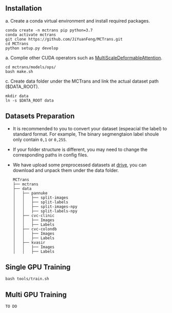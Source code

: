 ## Installation

a. Create a conda virtual environment and install required packages.

```shell
conda create -n mctrans pip python=3.7
conda activate mctrans
git clone https://github.com/JiYuanFeng/MCTrans.git
cd MCTrans
python setup.py develop
```

a. Complie other CUDA operators such as [MultiScaleDeformableAttention](https://github.com/fundamentalvision/Deformable-DETR).

```shell
cd mctrans/models/ops/
bash make.sh
```

c. Create data folder under the MCTrans and link the actual dataset path ($DATA_ROOT).

```shell
mkdir data
ln -s $DATA_ROOT data
```



## Datasets Preparation

- It is recommended to you to convert your dataset (espeacial the label) to standard format. For example, The binary segmengtaion label shoule only contain `0,1` or `0,255`. 

- If your folder structure is different, you may need to change the corresponding paths in config files.

- We have upload some preprocessed datasets at [drive](https://drive.google.com/file/d/1mcD7Grx2bUQhAL9ClTrCtKv6FyX03Ehd/view?usp=sharing), you can download and unpack them under the data folder.

  ```none
  MCTrans
  ├── mctrans
  ├── data
  │   ├── pannuke
  │   │   ├── split-images
  │   │   ├── split-labels
  │   │   ├── split-images-npy
  │   │   ├── split-labels-npy
  │   ├── cvc-clinic
  │   │   ├── Images
  │   │   ├── Labels
  │   ├── cvc-colondb
  │   │   ├── Images
  │   │   ├── Labels
  │   ├── kvasir
  │   │   ├── Images
  │   │   ├── Labels
  ```

## Single GPU Training
```shell
bash tools/train.sh
```

## Multi GPU Training

```none
TO DO
```

